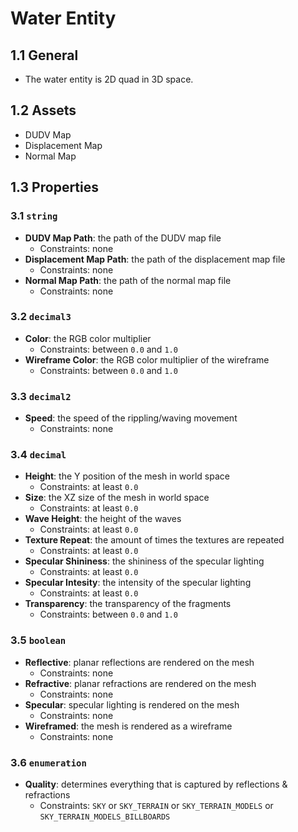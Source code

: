 # Water Entity

## 1.1 General

- The water entity is 2D quad in 3D space.

## 1.2 Assets

- DUDV Map
- Displacement Map
- Normal Map

## 1.3 Properties

### 3.1 `string`

- **DUDV Map Path**: the path of the DUDV map file
  - Constraints: none
- **Displacement Map Path**: the path of the displacement map file
  - Constraints: none
- **Normal Map Path**: the path of the normal map file
  - Constraints: none

### 3.2 `decimal3`

- **Color**: the RGB color multiplier
  - Constraints: between `0.0` and `1.0`
- **Wireframe Color**: the RGB color multiplier of the wireframe
  - Constraints: between `0.0` and `1.0`

### 3.3 `decimal2`

- **Speed**: the speed of  the rippling/waving movement
  - Constraints: none

### 3.4 `decimal`

- **Height**: the Y position of the mesh in world space
  - Constraints: at least `0.0`
- **Size**: the XZ size of the mesh in world space
  - Constraints: at least `0.0`
- **Wave Height**: the height of the waves
  - Constraints: at least `0.0`
- **Texture Repeat**: the amount of times the textures are repeated
  - Constraints: at least `0.0`
- **Specular Shininess**: the shininess of the specular lighting
  - Constraints: at least `0.0`
- **Specular Intesity**: the intensity of the specular lighting
  - Constraints: at least `0.0`
- **Transparency**: the transparency of the fragments
  - Constraints: between `0.0` and `1.0`

### 3.5 `boolean`

- **Reflective**: planar reflections are rendered on the mesh
  - Constraints: none
- **Refractive**: planar refractions are rendered on the mesh
  - Constraints: none
- **Specular**: specular lighting is rendered on the mesh
  - Constraints: none
- **Wireframed**: the mesh is rendered as a wireframe
  - Constraints: none

### 3.6 `enumeration`

- **Quality**: determines everything that is captured by reflections & refractions
  - Constraints: `SKY` or `SKY_TERRAIN` or `SKY_TERRAIN_MODELS` or `SKY_TERRAIN_MODELS_BILLBOARDS`
